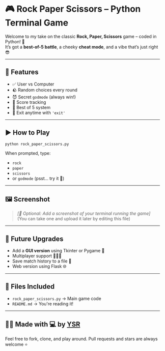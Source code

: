 
# 🎮 Rock Paper Scissors – Python Terminal Game

Welcome to my take on the classic **Rock, Paper, Scissors** game – coded in Python! 🐍  
It’s got a **best-of-5 battle**, a cheeky **cheat mode**, and a vibe that’s just right 😎

---

## 🧠 Features
- ✅ User vs Computer
- 🪨 Random choices every round
- 😈 Secret `godmode` (always win!)
- 🧮 Score tracking
- 🏁 Best of 5 system
- 🚪 Exit anytime with `'exit'`

---

## ▶️ How to Play

```bash
python rock_paper_scissors.py
```

When prompted, type:

- `rock`
- `paper`
- `scissors`
- or `godmode` (psst… try it 👀)

---

## 🖼️ Screenshot

> _[📸 Optional: Add a screenshot of your terminal running the game]_  
(You can take one and upload it later by editing this file)

---

## 🚀 Future Upgrades
- Add a **GUI version** using Tkinter or Pygame 🎨
- Multiplayer support 🧑‍🤝‍🧑
- Save match history to a file 📁
- Web version using Flask 🌐

---

## 📁 Files Included
- `rock_paper_scissors.py` → Main game code
- `README.md` → You're reading it!

---

## 👨‍💻 Made with 💻 by [YSR](https://github.com/YOURUSERNAME)

Feel free to fork, clone, and play around. Pull requests and stars are always welcome ⭐
